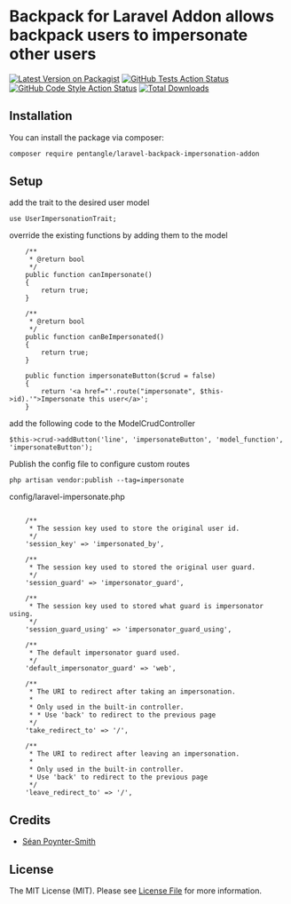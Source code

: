 # Backpack for Laravel Addon allows backpack users to impersonate other users

[![Latest Version on Packagist](https://img.shields.io/packagist/v/pentangle/laravel-backpack-impersonation-addon.svg?style=flat-square)](https://packagist.org/packages/pentangle/laravel-backpack-impersonation-addon)
[![GitHub Tests Action Status](https://img.shields.io/github/workflow/status/pentangle/laravel-backpack-impersonation-addon/run-tests?label=tests)](https://github.com/pentangle/laravel-backpack-impersonation-addon/actions?query=workflow%3ATests+branch%3Amaster)
[![GitHub Code Style Action Status](https://img.shields.io/github/workflow/status/pentangle/laravel-backpack-impersonation-addon/Check%20&%20fix%20styling?label=code%20style)](https://github.com/pentangle/laravel-backpack-impersonation-addon/actions?query=workflow%3A"Check+%26+fix+styling"+branch%3Amaster)
[![Total Downloads](https://img.shields.io/packagist/dt/pentangle/laravel-backpack-impersonation-addon.svg?style=flat-square)](https://packagist.org/packages/pentangle/laravel-backpack-impersonation-addon)



## Installation

You can install the package via composer:

```bash
composer require pentangle/laravel-backpack-impersonation-addon
```

## Setup

add the trait to the desired user model

````
use UserImpersonationTrait;
````

override the existing functions by adding them to the model

````
    /**
     * @return bool
     */
    public function canImpersonate()
    {
        return true;
    }

    /**
     * @return bool
     */
    public function canBeImpersonated()
    {
        return true;
    }

    public function impersonateButton($crud = false)
    {
        return '<a href="'.route("impersonate", $this->id).'">Impersonate this user</a>';
    }
````

add the following code to the ModelCrudController

````
$this->crud->addButton('line', 'impersonateButton', 'model_function', 'impersonateButton');
````

Publish the config file to configure custom routes
````
php artisan vendor:publish --tag=impersonate
````


config/laravel-impersonate.php

````

    /**
     * The session key used to store the original user id.
     */
    'session_key' => 'impersonated_by',

    /**
     * The session key used to stored the original user guard.
     */
    'session_guard' => 'impersonator_guard',

    /**
     * The session key used to stored what guard is impersonator using.
     */
    'session_guard_using' => 'impersonator_guard_using',

    /**
     * The default impersonator guard used.
     */
    'default_impersonator_guard' => 'web',

    /**
     * The URI to redirect after taking an impersonation.
     *
     * Only used in the built-in controller.
     * * Use 'back' to redirect to the previous page
     */
    'take_redirect_to' => '/',

    /**
     * The URI to redirect after leaving an impersonation.
     *
     * Only used in the built-in controller.
     * Use 'back' to redirect to the previous page
     */
    'leave_redirect_to' => '/',
````

[comment]: <> (## Testing)

[comment]: <> (```bash)

[comment]: <> (composer test)

[comment]: <> (```)

[comment]: <> (## Changelog)

[comment]: <> (Please see [CHANGELOG]&#40;CHANGELOG.md&#41; for more information on what has changed recently.)

[comment]: <> (## Contributing)

[comment]: <> (Please see [CONTRIBUTING]&#40;.github/CONTRIBUTING.md&#41; for details.)

[comment]: <> (## Security Vulnerabilities)

[comment]: <> (Please review [our security policy]&#40;../../security/policy&#41; on how to report security vulnerabilities.)

## Credits

- [Séan Poynter-Smith](https://github.com/Pentangle)

[comment]: <> (- [Spatie]&#40;../../contributors&#41;)
[comment]: <> (- [404]&#40;../../contributors&#41;)

## License

The MIT License (MIT). Please see [License File](LICENSE.md) for more information.
